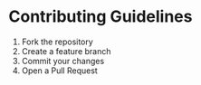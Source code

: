 # Contributing Guidelines

1. Fork the repository
2. Create a feature branch
3. Commit your changes
4. Open a Pull Request
